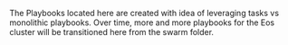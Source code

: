 The Playbooks located here are created with idea of leveraging tasks vs monolithic playbooks. Over time, more and more playbooks for the Eos cluster will be transitioned here from the swarm folder.